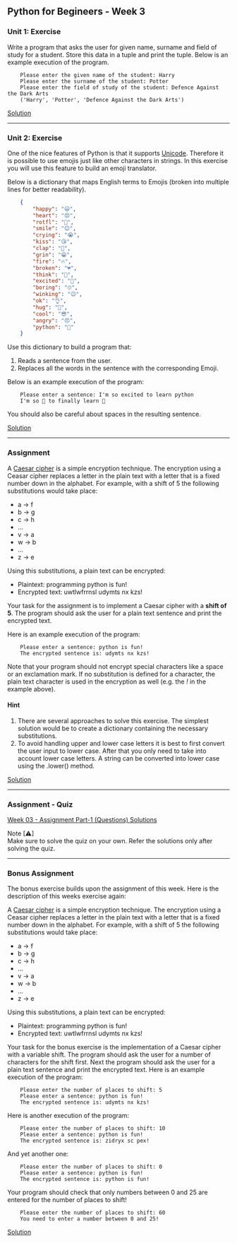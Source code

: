 ## Python for Begineers - Week 3

### Unit 1: Exercise

Write a program that asks the user for given name, surname and field of study for a student. Store this data in a tuple and print the tuple. Below is an example execution of the program.
```text
    Please enter the given name of the student: Harry
    Please enter the surname of the student: Potter
    Please enter the field of study of the student: Defence Against the Dark Arts
    ('Harry', 'Potter', 'Defence Against the Dark Arts')
```

[Solution](3.1/sol.py)
___
### Unit 2: Exercise

One of the nice features of Python is that it supports [Unicode](https://en.wikipedia.org/wiki/Unicode). Therefore it is possible to use emojis just like other characters in strings. In this exercise you will use this feature to build an emoji translator.

Below is a dictionary that maps English terms to Emojis (broken into multiple lines for better readability).
```json
    {
        "happy": "😃",
        "heart": "😍",
        "rotfl": "🤣",
        "smile": "😊",
        "crying": "😭",
        "kiss": "😘",
        "clap": "👏",
        "grin": "😁",
        "fire": "🔥",
        "broken": "💔",
        "think": "🤔",
        "excited": "🤩",
        "boring": "🙄",
        "winking": "😉",
        "ok": "👌",
        "hug": "🤗",
        "cool": "😎",
        "angry": "😠",
        "python": "🐍"
    }
```

Use this dictionary to build a program that:

1. Reads a sentence from the user.
2. Replaces all the words in the sentence with the corresponding Emoji.

Below is an example execution of the program:
```text
    Please enter a sentence: I'm so excited to learn python
    I'm so 🤩 to finally learn 🐍
```
You should also be careful about spaces in the resulting sentence.

[Solution](./3.2/sol.py)
___
### Assignment

A [Caesar cipher](https://en.wikipedia.org/wiki/Caesar_cipher) is a simple encryption technique. The encryption using a Ceasar cipher replaces a letter in the plain text with a letter that is a fixed number down in the alphabet. For example, with a shift of 5 the following substitutions would take place:

- a → f
- b → g
- c → h
- ...
- v → a
- w → b
- ...
- z → e

Using this substitutions, a plain text can be encrypted:

- Plaintext: programming python is fun!
- Encrypted text: uwtlwfrrnsl udymts nx kzs!

Your task for the assignment is to implement a Caesar cipher with a **shift of 5**. The program should ask the user for a plain text sentence and print the encrypted text.

Here is an example execution of the program:
```text
    Please enter a sentence: python is fun!
    The encrypted sentence is: udymts nx kzs!
```

Note that your program should not encrypt special characters like a space or an exclamation mark. If no substitution is defined for a character, the plain text character is used in the encryption as well (e.g. the *!* in the example above).

#### Hint

1. There are several approaches to solve this exercise. The simplest solution would be to create a dictionary containing the necessary substitutions.
2. To avoid handling upper and lower case letters it is best to first convert the user input to lower case. After that you only need to take into account lower case letters. A string can be converted into lower case using the .lower() method.

[Solution](./Assignment/sol.py)
___
### Assignment - Quiz

[Week 03 - Assignment Part-1 (Questions) Solutions](./quizAssg.md)

Note [⚠] <br>
Make sure to solve the quiz on your own. Refer the solutions only after solving the quiz.
___
### Bonus Assignment

The bonus exercise builds upon the assignment of this week. Here is the description of this weeks exercise again:

A [Caesar cipher](https://en.wikipedia.org/wiki/Caesar_cipher) is a simple encryption technique. The encryption using a Ceasar cipher replaces a letter in the plain text with a letter that is a fixed number down in the alphabet. For example, with a shift of 5 the following substitutions would take place:

- a → f
- b → g
- c → h
- ...
- v → a
- w → b
- ...
- z → e


Using this substitutions, a plain text can be encrypted:

- Plaintext: programming python is fun!
- Encrypted text: uwtlwfrrnsl udymts nx kzs!

Your task for the bonus exercise is the implementation of a Caesar cipher with a variable shift. The program should ask the user for a number of characters for the shift first. Next the program should ask the user for a plain text sentence and print the encrypted text. Here is an example execution of the program:
```
    Please enter the number of places to shift: 5
    Please enter a sentence: python is fun!
    The encrypted sentence is: udymts nx kzs!
```
Here is another execution of the program:
```text
    Please enter the number of places to shift: 10
    Please enter a sentence: python is fun!
    The encrypted sentence is: zidryx sc pex!
```
And yet another one:
```text
    Please enter the number of places to shift: 0
    Please enter a sentence: python is fun!
    The encrypted sentence is: python is fun!
```

Your program should check that only numbers between 0 and 25 are entered for the number of places to shift!
```text
    Please enter the number of places to shift: 60
    You need to enter a number between 0 and 25!
```
[Solution](./Bonus/sol.py)